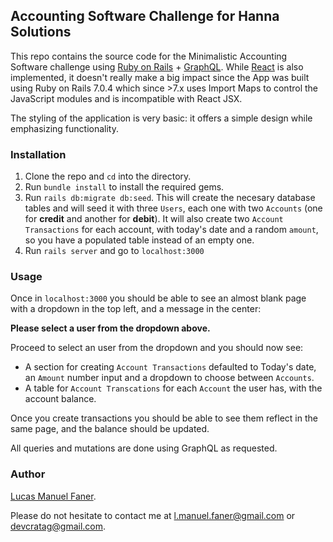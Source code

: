 ## Accounting Software Challenge for Hanna Solutions

This repo contains the source code for the Minimalistic Accounting Software challenge using [Ruby on Rails](https://rubyonrails.org/) + [GraphQL](https://graphql.org/). While [React](https://reactjs.org/) is also implemented, it doesn't really make a big impact since the App was built using Ruby on Rails 7.0.4 which since >7.x uses Import Maps to control the JavaScript modules and is incompatible with React JSX.

The styling of the application is very basic: it offers a simple design while emphasizing functionality.

### Installation

1. Clone the repo and `cd` into the directory.
2. Run `bundle install` to install the required gems.
3. Run `rails db:migrate db:seed`. This will create the necesary database tables and will seed it with three `Users`, each one with two `Accounts` (one for **credit** and another for **debit**). It will also create two `Account Transactions` for each account, with today's date and a random `amount`, so you have a populated table instead of an empty one.
4. Run `rails server` and go to `localhost:3000`

### Usage

Once in `localhost:3000` you should be able to see an almost blank page with a dropdown in the top left, and a message in the center:

**Please select a user from the dropdown above.**

Proceed to select an user from the dropdown and you should now see:

- A section for creating `Account Transactions` defaulted to Today's date, an `Amount` number input and a dropdown to choose between `Accounts`.
- A table for `Account Transcations` for each `Account` the user has, with the account balance.

Once you create transactions you should be able to see them reflect in the same page, and the balance should be updated.

All queries and mutations are done using GraphQL as requested.

### Author

[Lucas Manuel Faner](https://www.linkedin.com/in/lucas-manuel-faner/).

Please do not hesitate to contact me at [l.manuel.faner@gmail.com](mailto:l.manuel.faner@gmail.com) or [devcratag@gmail.com](mailto:devcratag@gmail.com).
